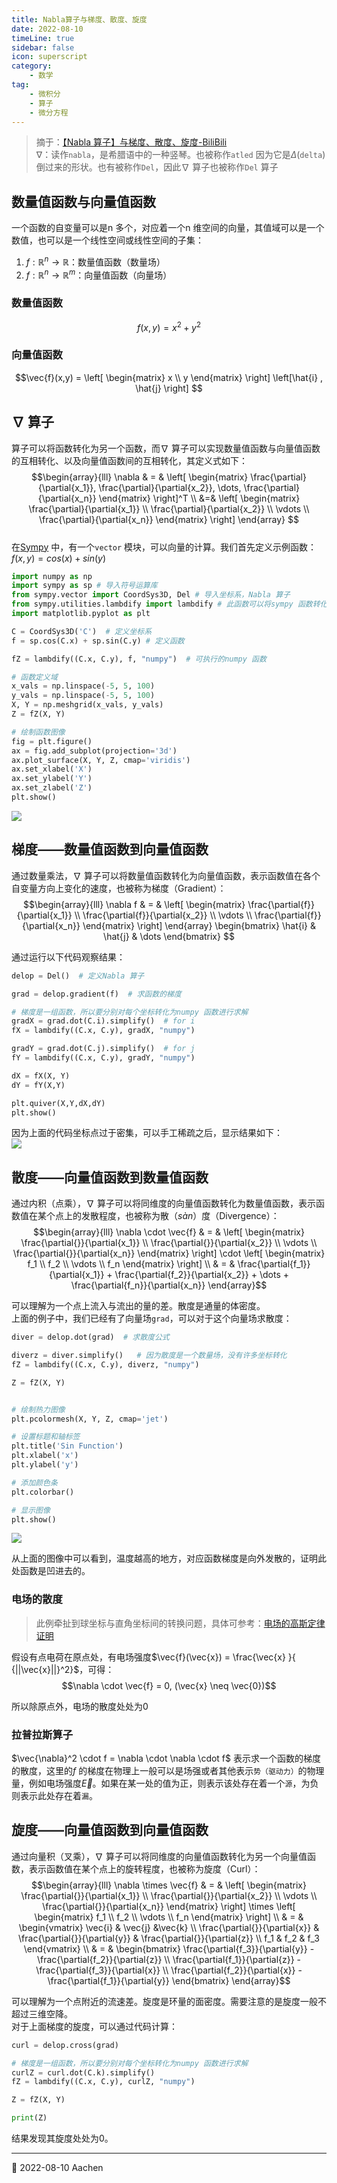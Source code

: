```yaml
---  
title: Nabla算子与梯度、散度、旋度  
date: 2022-08-10
timeLine: true
sidebar: false  
icon: superscript
category:  
    - 数学    
tag:   
    - 微积分  
    - 算子  
    - 微分方程  
---  
```



> 摘于：[【Nabla 算子】与梯度、散度、旋度-BiliBili](https://www.bilibili.com/video/BV1a541127cX)  
> $\nabla$：读作`nabla`，是希腊语中的一种竖琴。也被称作`atled` 因为它是$\Delta$(`delta`) 倒过来的形状。也有被称作`Del`，因此$\nabla$ 算子也被称作`Del` 算子

## 数量值函数与向量值函数  
一个函数的自变量可以是n 多个，对应着一个n 维空间的向量，其值域可以是一个数值，也可以是一个线性空间或线性空间的子集：  
1. $f:\mathbb{R}^n \rightarrow \mathbb{R}$：数量值函数（数量场）  
2. $f:\mathbb{R}^n \rightarrow \mathbb{R}^m$：向量值函数（向量场）  

### 数量值函数
$$f(x,y)=x^2+y^2$$  

### 向量值函数  
$$\vec{f}(x,y) = \left[ 
    \begin{matrix}
        x \\
        y        
    \end{matrix}
\right] \left[\hat{i} , \hat{j} \right] $$  

## $\nabla$ 算子  
算子可以将函数转化为另一个函数，而$\nabla$ 算子可以实现数量值函数与向量值函数的互相转化、以及向量值函数间的互相转化，其定义式如下：  
$$\begin{array}{lll}
    \nabla & = & \left[ 
    \begin{matrix}
        \frac{\partial}{\partial{x_1}}, \frac{\partial}{\partial{x_2}}, \dots, \frac{\partial}{\partial{x_n}}
    \end{matrix}    
\right]^T \\  
&=&  \left[ 
    \begin{matrix}
        \frac{\partial}{\partial{x_1}} \\
        \frac{\partial}{\partial{x_2}} \\
        \vdots \\
        \frac{\partial}{\partial{x_n}}
    \end{matrix}    
\right]
\end{array}
$$  
在[Sympy](https://docs.sympy.org/latest/modules/vector/fields.html) 中，有一个`vector` 模块，可以向量的计算。我们首先定义示例函数：$f(x,y)=cos(x)+sin(y)$  
```python
import numpy as np  
import sympy as sp # 导入符号运算库
from sympy.vector import CoordSys3D, Del # 导入坐标系，Nabla 算子
from sympy.utilities.lambdify import lambdify # 此函数可以将sympy 函数转化为可执行的numpy 函数
import matplotlib.pyplot as plt

C = CoordSys3D('C')  # 定义坐标系  
f = sp.cos(C.x) + sp.sin(C.y) # 定义函数  

fZ = lambdify((C.x, C.y), f, "numpy")  # 可执行的numpy 函数

# 函数定义域
x_vals = np.linspace(-5, 5, 100)
y_vals = np.linspace(-5, 5, 100)
X, Y = np.meshgrid(x_vals, y_vals)
Z = fZ(X, Y)

# 绘制函数图像  
fig = plt.figure()
ax = fig.add_subplot(projection='3d')
ax.plot_surface(X, Y, Z, cmap='viridis')
ax.set_xlabel('X')
ax.set_ylabel('Y')
ax.set_zlabel('Z')
plt.show()
```
![](./img/fn.png)

## 梯度——数量值函数到向量值函数  
通过数量乘法，$\nabla$ 算子可以将数量值函数转化为向量值函数，表示函数值在各个自变量方向上变化的速度，也被称为梯度（Gradient）：  
$$\begin{array}{lll}
    \nabla f & = &  \left[ 
    \begin{matrix}
        \frac{\partial{f}}{\partial{x_1}} \\
        \frac{\partial{f}}{\partial{x_2}} \\
        \vdots \\
        \frac{\partial{f}}{\partial{x_n}}
    \end{matrix}    
\right]
\end{array} \begin{bmatrix}
    \hat{i} & \hat{j} & \dots
\end{bmatrix}
$$  

通过运行以下代码观察结果：   
```python
delop = Del()  # 定义Nabla 算子

grad = delop.gradient(f)  # 求函数的梯度

# 梯度是一组函数，所以要分别对每个坐标转化为numpy 函数进行求解
gradX = grad.dot(C.i).simplify()  # for i
fX = lambdify((C.x, C.y), gradX, "numpy")

gradY = grad.dot(C.j).simplify()  # for j
fY = lambdify((C.x, C.y), gradY, "numpy")

dX = fX(X, Y)
dY = fY(X,Y)

plt.quiver(X,Y,dX,dY)
plt.show()
```  
因为上面的代码坐标点过于密集，可以手工稀疏之后，显示结果如下：  
![](./img/grad.png)

## 散度——向量值函数到数量值函数  
通过内积（点乘），$\nabla$ 算子可以将同维度的向量值函数转化为数量值函数，表示函数值在某个点上的发散程度，也被称为散（$s\grave{a}n$）度（Divergence）：  
$$\begin{array}{lll}
    \nabla \cdot \vec{f} & = &  \left[ 
    \begin{matrix}
        \frac{\partial{}}{\partial{x_1}} \\
        \frac{\partial{}}{\partial{x_2}} \\
        \vdots \\
        \frac{\partial{}}{\partial{x_n}}
    \end{matrix}    
\right] \cdot \left[ 
    \begin{matrix}
        f_1 \\
        f_2 \\
        \vdots \\
        f_n
    \end{matrix}    
\right] \\
& = & \frac{\partial{f_1}}{\partial{x_1}} + \frac{\partial{f_2}}{\partial{x_2}} + \dots + \frac{\partial{f_n}}{\partial{x_n}}
\end{array}$$  

可以理解为一个点上流入与流出的量的差。散度是通量的体密度。  
上面的例子中，我们已经有了向量场`grad`，可以对于这个向量场求散度：  
```python  
diver = delop.dot(grad)  # 求散度公式

diverz = diver.simplify()   # 因为散度是一个数量场，没有许多坐标转化
fZ = lambdify((C.x, C.y), diverz, "numpy")

Z = fZ(X, Y)


# 绘制热力图像
plt.pcolormesh(X, Y, Z, cmap='jet')

# 设置标题和轴标签
plt.title('Sin Function')
plt.xlabel('x')
plt.ylabel('y')

# 添加颜色条
plt.colorbar()

# 显示图像
plt.show()
```  
![](./img/divergence.png)

从上面的图像中可以看到，温度越高的地方，对应函数梯度是向外发散的，证明此处函数是凹进去的。  


### 电场的散度   
> 此例牵扯到球坐标与直角坐标间的转换问题，具体可参考：[电场的高斯定律证明](https://wuli.wiki/online/EGausP.html)

假设有点电荷在原点处，有电场强度$\vec{f}(\vec{x}) = \frac{\vec{x} }{ {||\vec{x}||}^2}$，可得：  
$$\nabla \cdot \vec{f} = 0, (\vec{x} \neq \vec{0})$$  

所以除原点外，电场的散度处处为0

### 拉普拉斯算子  
$\vec{\nabla}^2 \cdot f = \nabla \cdot \nabla \cdot f$ 表示求一个函数的梯度的散度，这里的$f$ 的梯度在物理上一般可以是场强或者其他表示`势（驱动力）`的物理量，例如电场强度$\vec{E}$。如果在某一处的值为正，则表示该处存在着一个`源`，为负则表示此处存在着`漏`。  

## 旋度——向量值函数到向量值函数  
通过向量积（叉乘），$\nabla$ 算子可以将同维度的向量值函数转化为另一个向量值函数，表示函数值在某个点上的旋转程度，也被称为旋度（Curl）：  
$$\begin{array}{lll}
    \nabla \times \vec{f} & = &  \left[ 
    \begin{matrix}
        \frac{\partial{}}{\partial{x_1}} \\
        \frac{\partial{}}{\partial{x_2}} \\
        \vdots \\
        \frac{\partial{}}{\partial{x_n}}
    \end{matrix}    
\right] \times \left[ 
    \begin{matrix}
        f_1 \\
        f_2 \\
        \vdots \\
        f_n
    \end{matrix}    
\right] \\
& = & \begin{vmatrix}
\vec{i} & \vec{j} &\vec{k}  \\
\frac{\partial{}}{\partial{x}} & \frac{\partial{}}{\partial{y}} & \frac{\partial{}}{\partial{z}}  \\
f_1 & f_2 & f_3   
\end{vmatrix} \\
& = & \begin{bmatrix}
\frac{\partial{f_3}}{\partial{y}} - \frac{\partial{f_2}}{\partial{z}} \\
\frac{\partial{f_1}}{\partial{z}} - \frac{\partial{f_3}}{\partial{x}} \\ 
\frac{\partial{f_2}}{\partial{x}} - \frac{\partial{f_1}}{\partial{y}}
\end{bmatrix}
\end{array}$$  

可以理解为一个点附近的流速差。旋度是环量的面密度。需要注意的是旋度一般不超过三维空降。  
对于上面梯度的旋度，可以通过代码计算：  
```python
curl = delop.cross(grad)  

# 梯度是一组函数，所以要分别对每个坐标转化为numpy 函数进行求解
curlZ = curl.dot(C.k).simplify()  
fZ = lambdify((C.x, C.y), curlZ, "numpy")

Z = fZ(X, Y)

print(Z)
```
结果发现其旋度处处为0。

-----  
📅 2022-08-10 Aachen  